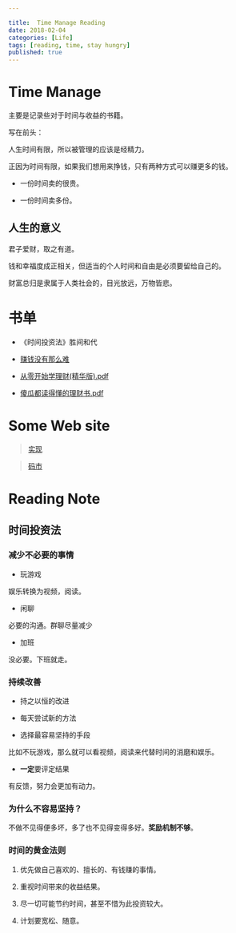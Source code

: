 ```yaml
---

title:  Time Manage Reading
date: 2018-02-04
categories: [Life]
tags: [reading, time, stay hungry]
published: true
---
```


# Time Manage

主要是记录些对于时间与收益的书籍。

写在前头：

人生时间有限，所以被管理的应该是经精力。

正因为时间有限，如果我们想用来挣钱，只有两种方式可以赚更多的钱。

- 一份时间卖的很贵。

- 一份时间卖多份。


## 人生的意义

君子爱财，取之有道。

钱和幸福度成正相关，但适当的个人时间和自由是必须要留给自己的。

财富总归是隶属于人类社会的，目光放远，万物皆悲。

# 书单

- 《时间投资法》胜间和代

- [赚钱没有那么难](https://pan.baidu.com/s/1mgBgeFI)

- [从零开始学理财(精华版).pdf](https://pan.baidu.com/s/1dDeQte5)

- [傻瓜都读得懂的理财书.pdf](https://pan.baidu.com/s/1qW4mshe)

# Some Web site

> [实现](https://shixian.com/)

> [码市](https://mart.coding.net/)

# Reading Note

## 时间投资法

### 减少不必要的事情

- 玩游戏

娱乐转换为视频，阅读。

- 闲聊

必要的沟通。群聊尽量减少

- 加班

没必要。下班就走。

### 持续改善

- 持之以恒的改进

- 每天尝试新的方法

- 选择最容易坚持的手段

比如不玩游戏，那么就可以看视频，阅读来代替时间的消磨和娱乐。

- **一定**要评定结果

有反馈，努力会更加有动力。


### 为什么不容易坚持？

不做不见得便多坏，多了也不见得变得多好。**奖励机制不够**。

### 时间的黄金法则

1. 优先做自己喜欢的、擅长的、有钱赚的事情。

2. 重视时间带来的收益结果。

3. 尽一切可能节约时间，甚至不惜为此投资较大。

4. 计划要宽松、随意。





